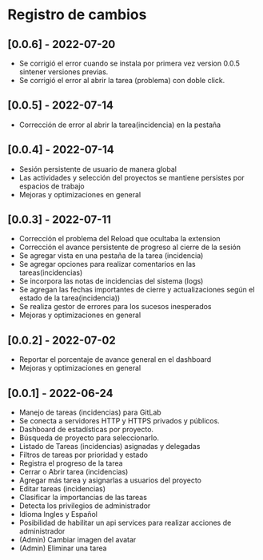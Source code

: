 # **Registro de cambios**

## [0.0.6] - 2022-07-20

- Se corrigió el error cuando se instala por primera vez version 0.0.5 sintener versiones previas.
- Se corrigió el error al abrir la tarea (problema) con doble click.

## [0.0.5] - 2022-07-14

- Corrección de error al abrir la tarea(incidencia) en la pestaña

## [0.0.4] - 2022-07-14

- Sesión persistente de usuario de manera global
- Las actividades y selección del proyectos se mantiene persistes por espacios de trabajo
- Mejoras y optimizaciones en general

## [0.0.3] - 2022-07-11

- Corrección el problema del Reload que ocultaba la extension
- Corrección el avance persistente de progreso al cierre de la sesión
- Se agregar vista  en una pestaña de la tarea (incidencia)
- Se agregar opciones para realizar comentarios en las tareas(incidencias)
- Se incorpora las notas de incidencias del sistema (logs)
- Se agregan las fechas importantes de cierre y actualizaciones según el estado de la tarea(incidencia))
- Se realiza gestor de errores para los sucesos inesperados
- Mejoras y optimizaciones en general

## [0.0.2] - 2022-07-02

- Reportar el porcentaje de avance general en el dashboard
- Mejoras y optimizaciones en general

## [0.0.1] - 2022-06-24

- Manejo de tareas (incidencias) para GitLab
- Se conecta a servidores HTTP y HTTPS privados y públicos.
- Dashboard de estadísticas por proyecto.
- Búsqueda de proyecto para seleccionarlo.
- Listado de Tareas (incidencias) asignadas y delegadas
- Filtros de tareas por prioridad y estado
- Registra el progreso de la tarea
- Cerrar o Abrir tarea (incidencias)
- Agregar más tarea y asignarlas a usuarios del proyecto
- Editar tareas (incidencias)
- Clasificar la importancias de las tareas
- Detecta los privilegios de administrador
- Idioma Ingles y Español
- Posibilidad de habilitar un api services para realizar acciones de administrador
- (Admin) Cambiar imagen del avatar
- (Admin) Eliminar una tarea
